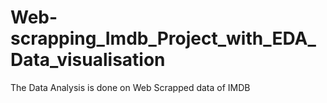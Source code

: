 # Web-scrapping_Imdb_Project_with_EDA_Data_visualisation
The Data Analysis is done on Web Scrapped data of IMDB

